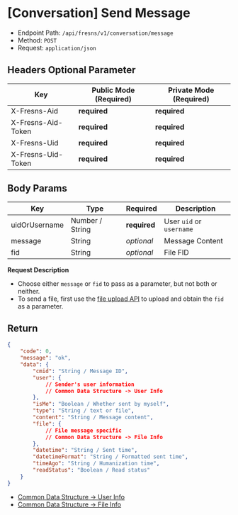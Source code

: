 # [Conversation] Send Message

- Endpoint Path: `/api/fresns/v1/conversation/message`
- Method: `POST`
- Request: `application/json`

## Headers Optional Parameter

| Key | Public Mode (Required) | Private Mode (Required) |
| --- | --- | --- |
| X-Fresns-Aid | **required** | **required** |
| X-Fresns-Aid-Token | **required** | **required** |
| X-Fresns-Uid | **required** | **required** |
| X-Fresns-Uid-Token | **required** | **required** |

## Body Params

| Key | Type | Required | Description |
| --- | --- | --- | --- |
| uidOrUsername | Number / String | **required** | User `uid` or `username` |
| message | String | *optional* | Message Content |
| fid | String | *optional* | File FID |

**Request Description**

- Choose either `message` or `fid` to pass as a parameter, but not both or neither.
- To send a file, first use the [file upload API](../common/file-uploads.md) to upload and obtain the `fid` as a parameter.

## Return

```json
{
    "code": 0,
    "message": "ok",
    "data": {
        "cmid": "String / Message ID",
        "user": {
            // Sender's user information
            // Common Data Structure -> User Info
        },
        "isMe": "Boolean / Whether sent by myself",
        "type": "String / text or file",
        "content": "String / Message content",
        "file": {
            // File message specific
            // Common Data Structure -> File Info
        },
        "datetime": "String / Sent time",
        "datetimeFormat": "String / Formatted sent time",
        "timeAgo": "String / Humanization time",
        "readStatus": "Boolean / Read status"
    }
}
```

- [Common Data Structure -> User Info](../../reference/data/user.md)
- [Common Data Structure -> File Info](../../reference/data/file.md)
